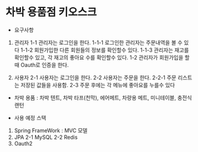 # 차박 용품점 키오스크

* 요구사항
1. 관리자
1-1 관리자는 로그인을 한다.
1-1-1 로그인한 관리자는 주문내역을 볼 수 있다
1-1-2 회원가입한 다른 회원들의 정보를 확인할수 있다.
1-1-3 관리자는 재고를 확인할수 있고, 각 재고의 좋아요 수를 확인할수 있다.
1-2 관리자가 회원가입을 할 때 Oauth로 인증을 한다.

2. 사용자 
2-1 사용자는 로그인을 한다.
2-2 사용자는 주문을 한다.
2-2-1 주문 리스트는 저장된 값들을 사용함.
2-3 주문 후에는 각 메뉴에 좋아요를 누를수 있다

- 차박 용품
: 차박 텐트, 차박 타프(천막), 에어메트, 차량용 메트, 미니테이블, 충전식 랜턴




* 사용 예정 스택
1. Spring FrameWork : MVC 모델
2. JPA
2-1 MySQL
2-2 Redis
3. Oauth2

